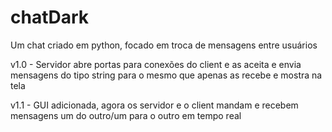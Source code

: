 # chatDark
 Um chat criado em python, focado em troca de mensagens entre usuários

v1.0 - Servidor abre portas para conexões do client e as aceita e envia mensagens do tipo string para o mesmo que apenas as recebe e mostra na tela

v1.1 - GUI adicionada, agora os servidor e o client mandam e recebem mensagens um do outro/um para o outro em tempo real
